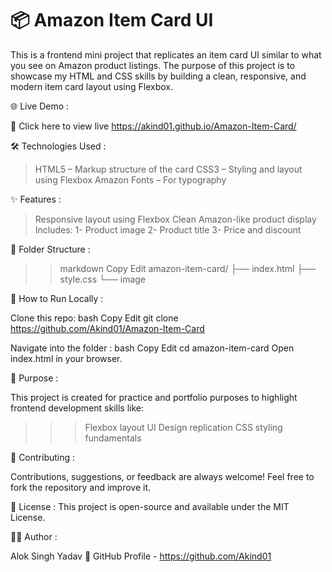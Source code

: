 <h1>📦 Amazon Item Card UI </h1>

This is a frontend mini project that replicates an item card UI similar to what you see on Amazon product listings. 
The purpose of this project is to showcase my HTML and CSS skills by building a clean, responsive, and modern item 
card layout using Flexbox.


🌐 Live Demo : 

🔗 Click here to view live
https://akind01.github.io/Amazon-Item-Card/


🛠️ Technologies Used :

> HTML5 – Markup structure of the card
> CSS3 – Styling and layout using Flexbox
> Amazon Fonts – For typography


✨ Features : 

> Responsive layout using Flexbox
> Clean Amazon-like product display
> Includes:
  1- Product image
  2- Product title
  3- Price and discount


📁 Folder Structure :

>> markdown
>> Copy
>> Edit
      amazon-item-card/
          ├── index.html
          ├── style.css
          └── image


🚀 How to Run Locally :

Clone this repo:
bash
Copy
Edit
git clone https://github.com/Akind01/Amazon-Item-Card



Navigate into the folder :
bash
Copy
Edit
cd amazon-item-card
Open index.html in your browser.


🎯 Purpose :

This project is created for practice and portfolio purposes to highlight frontend development skills like:

>>> Flexbox layout
>>> UI Design replication
>>> CSS styling fundamentals


🙌 Contributing :

Contributions, suggestions, or feedback are always welcome!
Feel free to fork the repository and improve it.


📜 License :
This project is open-source and available under the MIT License.


👨‍💻 Author :

Alok Singh Yadav
🔗 GitHub Profile - https://github.com/Akind01

